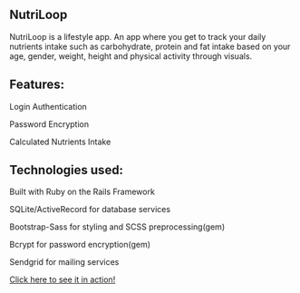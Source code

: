  ## NutriLoop
 
NutriLoop is a lifestyle app. An app where you get to track your daily nutrients intake such as carbohydrate, protein and fat intake based on your age, gender, weight, height and physical activity through visuals.

## Features:
<p>Login Authentication</p>
<p>Password Encryption</p>
<p>Calculated Nutrients Intake</p>

## Technologies used:
<p>Built with Ruby on the Rails Framework</p>
<p>SQLite/ActiveRecord for database services</p>
<p>Bootstrap-Sass for styling and SCSS preprocessing(gem)</p>
<p>Bcrypt for password encryption(gem)</p>
<p>Sendgrid for mailing services</p>

[Click here to see it in action!](https://nutriloop.herokuapp.com/ "NutriLoop's Homepage") 


